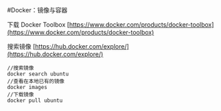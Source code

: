 #Docker：镜像与容器

下载 Docker Toolbox
[https://www.docker.com/products/docker-toolbox](https://www.docker.com/products/docker-toolbox)

搜索镜像
[https://hub.docker.com/explore/](https://hub.docker.com/explore/)

```
//搜索镜像
docker search ubuntu
//查看在本地已有的镜像
docker images							
//下载镜像
docker pull ubuntu			 		 
```